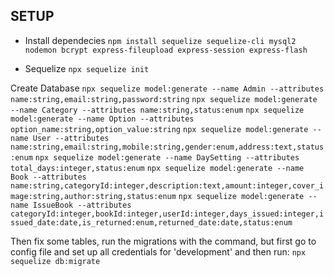 ## SETUP

- Install dependecies
`npm install sequelize sequelize-cli mysql2 nodemon bcrypt express-fileupload express-session express-flash`

- Sequelize
`npx sequelize init`

Create Database
`npx sequelize model:generate --name Admin --attributes name:string,email:string,password:string`
`npx sequelize model:generate --name Category --attributes name:string,status:enum`
`npx sequelize model:generate --name Option --attributes option_name:string,option_value:string`
`npx sequelize model:generate --name User --attributes name:string,email:string,mobile:string,gender:enum,address:text,status:enum`
`npx sequelize model:generate --name DaySetting --attributes total_days:integer,status:enum`
`npx sequelize model:generate --name Book --attributes name:string,categoryId:integer,description:text,amount:integer,cover_image:string,author:string,status:enum`
`npx sequelize model:generate --name IssueBook --attributes categoryId:integer,bookId:integer,userId:integer,days_issued:integer,issued_date:date,is_returned:enum,returned_date:date,status:enum`

Then fix some tables, run the migrations with the command, but first go to config file and set up all credentials for 'development' and then run:
`npx sequelize db:migrate`